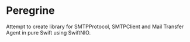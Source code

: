 
# Peregrine

Attempt to create library for SMTPProtocol, SMTPClient and Mail Transfer Agent in pure Swift using SwiftNIO.
